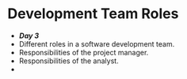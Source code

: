 # Development Team Roles
- ***Day 3***
- Different roles in a software development team.
- Responsibilities of the project manager.
- Responsibilities of the analyst.
- 